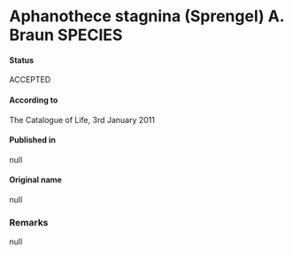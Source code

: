 # Aphanothece stagnina (Sprengel) A. Braun SPECIES

#### Status
ACCEPTED

#### According to
The Catalogue of Life, 3rd January 2011

#### Published in
null

#### Original name
null

### Remarks
null